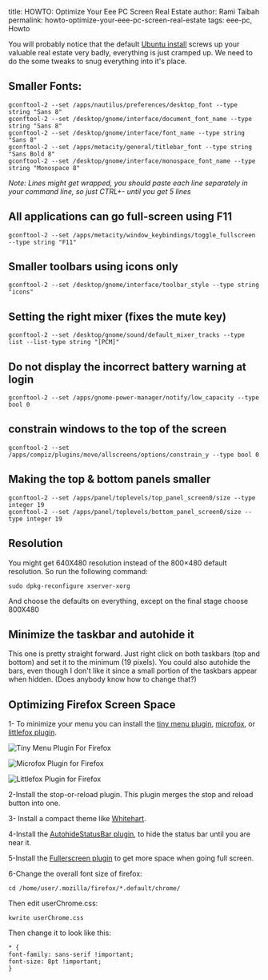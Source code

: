 title: HOWTO: Optimize Your Eee PC Screen Real Estate
author: Rami Taibah 
permalink: howto-optimize-your-eee-pc-screen-real-estate
tags: eee-pc, Howto


You will probably notice that the default [Ubuntu install](/blog/linuxhowto/howto-install-ubuntu-on-your-eee-pc/ "Ubuntu install") screws up your valuable real estate very badly, everything is just cramped up. We need to do the some tweaks to snug everything into it's place.

## Smaller Fonts:

    gconftool-2 --set /apps/nautilus/preferences/desktop_font --type string "Sans 8"
    gconftool-2 --set /desktop/gnome/interface/document_font_name --type string "Sans 8"
    gconftool-2 --set /desktop/gnome/interface/font_name --type string "Sans 8"
    gconftool-2 --set /apps/metacity/general/titlebar_font --type string "Sans Bold 8"
    gconftool-2 --set /desktop/gnome/interface/monospace_font_name --type string "Monospace 8"

_Note: Lines might get wrapped, you should paste each line separately in your command line, so just CTRL+- until you get 5 lines_

## All applications can go full-screen using F11

    gconftool-2 --set /apps/metacity/window_keybindings/toggle_fullscreen --type string "F11"


## Smaller toolbars using icons only

    gconftool-2 --set /desktop/gnome/interface/toolbar_style --type string "icons"


## Setting the right mixer (fixes the mute key)

    gconftool-2 --set /desktop/gnome/sound/default_mixer_tracks --type list --list-type string "[PCM]"

## Do not display the incorrect battery warning at login

    gconftool-2 --set /apps/gnome-power-manager/notify/low_capacity --type bool 0

## constrain windows to the top of the screen

    gconftool-2 --set /apps/compiz/plugins/move/allscreens/options/constrain_y --type bool 0

## Making the top & bottom panels smaller

    gconftool-2 --set /apps/panel/toplevels/top_panel_screen0/size --type integer 19
    gconftool-2 --set /apps/panel/toplevels/bottom_panel_screen0/size --type integer 19

## Resolution

You might get 640X480 resolution instead of the 800×480 default resolution. So run the following command: 

    sudo dpkg-reconfigure xserver-xorg

And choose the defaults on everything, except on the final stage choose 800X480

## Minimize the taskbar and autohide it

This one is pretty straight forward. Just right click on both taskbars (top and bottom) and set it to the minimum (19 pixels). You could also autohide the bars, even though I don't like it since a small portion of the taskbars appear when hidden. (Does anybody know how to change that?) 

## Optimizing Firefox Screen Space

1- To minimize your menu you can install the [tiny menu plugin](https://addons.mozilla.org/en-US/firefox/addon/1455 "tiny menu plugin"), [microfox](https://addons.mozilla.org/en-US/firefox/addon/354 "microfox"), or [littlefox plugin](https://addons.mozilla.org/en-US/firefox/addon/307 "littlefox plugin").

![Tiny Menu Plugin For Firefox]({filename}/images/tiny-menu-plugin-for-firefox.png)

![Microfox Plugin for Firefox]({filename}/images/microfox-plugin-for-firefox.png)

![Littlefox Plugin for Firefox]({filename}/images/littlefox-plugin-for-firefox.png)

2-Install the stop-or-reload plugin. This plugin merges the stop and reload button into one.

3- Install a compact theme like 
[Whitehart](https://addons.mozilla.org/en-US/firefox/addon/364 "Whitehart").

4-Install the [AutohideStatusBar plugin](http://caspar.regis.free.fr/ahs/ "AutohideStatusBar plugin"), to hide the status bar until you are near it.

5-Install the [Fullerscreen plugin](https://addons.mozilla.org/en-US/firefox/addon/4650 "Fullerscreen plugin") to get more space when going full screen.

6-Change the overall font size of firefox: 

    cd /home/user/.mozilla/firefox/*.default/chrome/

Then edit userChrome.css:

    kwrite userChrome.css

Then change it to look like this: 

    * {
    font-family: sans-serif !important;
    font-size: 8pt !important;
    }
